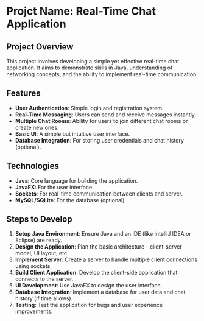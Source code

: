 # Projct Name: Real-Time Chat Application

## Project Overview
This project involves developing a simple yet effective real-time chat application. It aims to demonstrate skills in Java, understanding of networking concepts, and the ability to implement real-time communication.

## Features
- **User Authentication**: Simple login and registration system.
- **Real-Time Messaging**: Users can send and receive messages instantly.
- **Multiple Chat Rooms**: Ability for users to join different chat rooms or create new ones.
- **Basic UI**: A simple but intuitive user interface.
- **Database Integration**: For storing user credentials and chat history (optional).

## Technologies
- **Java**: Core language for building the application.
- **JavaFX**: For the user interface.
- **Sockets**: For real-time communication between clients and server.
- **MySQL/SQLite**: For the database (optional).

## Steps to Develop
1. **Setup Java Environment**: Ensure Java and an IDE (like IntelliJ IDEA or Eclipse) are ready.
2. **Design the Application**: Plan the basic architecture - client-server model, UI layout, etc.
3. **Implement Server**: Create a server to handle multiple client connections using sockets.
4. **Build Client Application**: Develop the client-side application that connects to the server.
5. **UI Development**: Use JavaFX to design the user interface.
6. **Database Integration**: Implement a database for user data and chat history (if time allows).
7. **Testing**: Test the application for bugs and user experience improvements.


